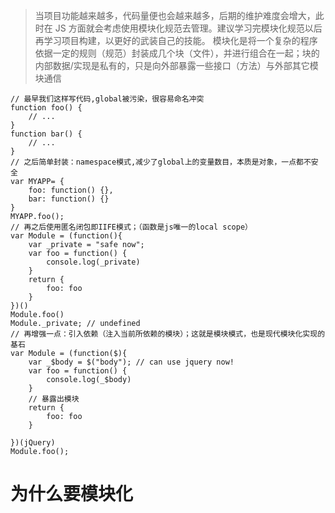 > 当项目功能越来越多，代码量便也会越来越多，后期的维护难度会增大，此时在 JS 方面就会考虑使用模块化规范去管理。建议学习完模块化规范以后再学习项目构建，以更好的武装自己的技能。
> 模块化是将一个复杂的程序依据一定的规则（规范）封装成几个块（文件），并进行组合在一起；块的内部数据/实现是私有的，只是向外部暴露一些接口（方法）与外部其它模块通信

```
// 最早我们这样写代码,global被污染，很容易命名冲突
function foo() {
    // ...
}
function bar() {
    // ...
}
// 之后简单封装：namespace模式,减少了global上的变量数目，本质是对象，一点都不安全
var MYAPP= {
    foo: function() {},
    bar: function() {}
}
MYAPP.foo();
// 再之后使用匿名闭包即IIFE模式；（函数是js唯一的local scope）
var Module = (function(){
    var _private = "safe now";
    var foo = function() {
        console.log(_private)
    }
    return {
        foo: foo
    }
})()
Module.foo()
Module._private; // undefined
// 再增强一点：引入依赖（注入当前所依赖的模块）；这就是模块模式，也是现代模块化实现的基石
var Module = (function($){
    var _$body = $("body"); // can use jquery now!
    var foo = function() {
        console.log(_$body)
    }
    // 暴露出模块
    return {
        foo: foo
    }

})(jQuery)
Module.foo();
```

# 为什么要模块化
